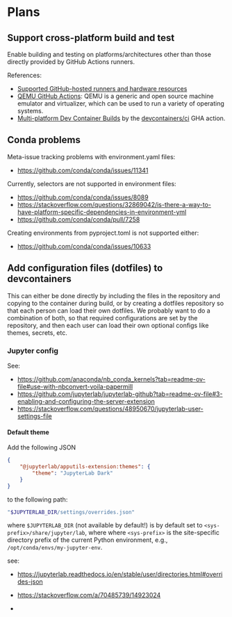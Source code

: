 # Plans

## Support cross-platform build and test

Enable building and testing on platforms/architectures
other than those directly provided by GitHub Actions runners.

References:
- [Supported GitHub-hosted runners and hardware resources](https://docs.github.com/en/actions/using-github-hosted-runners/using-github-hosted-runners/about-github-hosted-runners#supported-runners-and-hardware-resources)
- [QEMU GitHub Actions](https://github.com/docker/setup-qemu-action):
  QEMU is a generic and open source machine emulator and virtualizer,
  which can be used to run a variety of operating systems.
- [Multi-platform Dev Container Builds](https://github.com/devcontainers/ci/blob/main/docs/multi-platform-builds.md)
  by the [devcontainers/ci](https://github.com/devcontainers/ci) GHA action.



## Conda problems

Meta-issue tracking problems with environment.yaml files:
- https://github.com/conda/conda/issues/11341

Currently, selectors are not supported in environment files:
- https://github.com/conda/conda/issues/8089
- https://stackoverflow.com/questions/32869042/is-there-a-way-to-have-platform-specific-dependencies-in-environment-yml
- https://github.com/conda/conda/pull/7258

Creating environments from pyproject.toml is not supported either:
- https://github.com/conda/conda/issues/10633


## Add configuration files (dotfiles) to devcontainers

This can either be done directly by including the files
in the repository and copying to the container during build,
or by creating a dotfiles repository so that each person
can load their own dotfiles. We probably want to do a
combination of both, so that required configurations
are set by the repository, and then each user can
load their own optional configs like themes, secrets, etc.

### Jupyter config

See:
- https://github.com/anaconda/nb_conda_kernels?tab=readme-ov-file#use-with-nbconvert-voila-papermill
- https://github.com/jupyterlab/jupyterlab-github?tab=readme-ov-file#3-enabling-and-configuring-the-server-extension
- https://stackoverflow.com/questions/48950670/jupyterlab-user-settings-file

#### Default theme

Add the following JSON
```json
{
    "@jupyterlab/apputils-extension:themes": {
        "theme": "JupyterLab Dark"
    }
}
```
to the following path:
```bash
"$JUPYTERLAB_DIR/settings/overrides.json"
```
where `$JUPYTERLAB_DIR` (not available by default!) is by default set to `<sys-prefix>/share/jupyter/lab`, where where `<sys-prefix>` is the site-specific directory prefix of the current Python environment, e.g., `/opt/conda/envs/my-jupyter-env`.

see:
- https://jupyterlab.readthedocs.io/en/stable/user/directories.html#overrides-json
- https://stackoverflow.com/a/70485739/14923024

-
